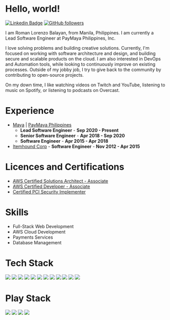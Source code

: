 # Hello, world!
[![Linkedin Badge](https://img.shields.io/badge/-romanbalayan-blue?style=flat-square&logo=Linkedin&logoColor=white&link=https://www.linkedin.com/in/romanbalayan/)](https://www.linkedin.com/in/romanbalayan/) 
[![GitHub followers](https://img.shields.io/github/followers/romanbalayan?label=Follow&style=social)](https://github.com/romanbalayan/?tab=follow)
 
I am Roman Lorenzo Balayan, from Manila, Philippines. I am currently a Lead Software Engineer at PayMaya Philippines, Inc.

I love solving problems and building creative solutions. Currently, I'm focused on working with software architecture and design, and building secure and scalable products on the cloud.  I am also interested in DevOps and Automation tools, while looking to continuously improve on existing processes. Outside of my jobby job, I try to give back to the community by contributing to open-source projects.
 
On my down time, I like watching videos on Twitch and YouTube, listening to music on Spotify, or listening to podcasts on Overcast.  

# Experience
- [Maya](https://www.maya.ph/business) | [PayMaya Philippines](http://enterprise.paymaya.com)
   - <b>Lead Software Engineer</b> - <b>Sep 2020 - Present</b>
   - <b>Senior Software Engineer</b> - <b>Apr 2018 - Sep 2020</b>
   - <b>Software Engineer</b> - <b>Apr 2015 - Apr 2018</b>
- [Itemhound Corp](https://www.itemhound.com) - <b>Software Engineer</b> - <b>Nov 2012 - Apr 2015</b>
  
# Licences and Certifications
- [AWS Certified Solutions Architect - Associate](https://www.credly.com/badges/d85d8b5b-b34f-4f01-86c7-df40d6c88e75)
- [AWS Certified Developer - Associate](https://www.credly.com/badges/f862c993-37d9-4649-b533-85ca75e8a72b)
- [Certified PCI Security Implementer](https://www.sisainfosec.com/training/certified-professionals/?svalue=013624&stype=Certificate-Number&search=professionals)

# Skills
- Full-Stack Web Development
- AWS Cloud Development
- Payments Services
- Database Management

# Tech Stack
<img src="https://img.shields.io/badge/AWS-232F3E?style=for-the-badge&logo=amazon-aws&logoColor=white"> <img src="https://img.shields.io/badge/Node.js-339933?style=for-the-badge&logo=Node.js&logoColor=white"> <img src="https://img.shields.io/badge/Java-e11e21?style=for-the-badge&logo=java&logoColor=white"> <img src="https://img.shields.io/badge/Python-ffd340?style=for-the-badge&logo=python&logoColor=black"> <img src="https://img.shields.io/badge/JavaScript-F7DF1E?style=for-the-badge&logo=javascript&logoColor=black"> <img src="https://img.shields.io/badge/HTML5-E34F26?style=for-the-badge&logo=html5&logoColor=white"> <img src="https://img.shields.io/badge/CSS3-1572B6?style=for-the-badge&logo=css3&logoColor=white"> <img src="https://img.shields.io/badge/Bootstrap-563D7C?style=for-the-badge&logo=bootstrap&logoColor=white"> <img src="https://img.shields.io/badge/AngularJS-E23237?style=for-the-badge&logo=angularjs&logoColor=white"> <img src="https://img.shields.io/badge/JQuery-0769AD?style=for-the-badge&logo=jquery&logoColor=white"> <img src="https://img.shields.io/badge/Electron-47848F?style=for-the-badge&logo=electron&logoColor=white"> <img src="https://img.shields.io/badge/Cordova-E8E8E8?style=for-the-badge&logo=apache-cordova&logoColor=black">

# Play Stack
<img src="https://img.shields.io/badge/YouTube-FF0000?style=for-the-badge&logo=youtube&logoColor=white"> <img src="https://img.shields.io/badge/Twitch-9146FF?style=for-the-badge&logo=twitch&logoColor=white"> <img src="https://img.shields.io/badge/Overcast-FC7E0F?style=for-the-badge&logo=overcast&logoColor=white"> <img src="https://img.shields.io/badge/Spotify-1ED760?style=for-the-badge&logo=spotify&logoColor=white">

